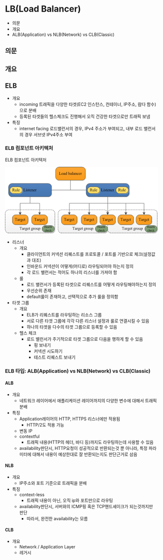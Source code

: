 # LB(Load Balancer)

- 의문
- 개요
- ALB(Application) vs NLB(Network) vs CLB(Classic)

## 의문

## 개요

## ELB

- 개요
  - incoming 트래픽을 다양한 타겟(EC2 인스턴스, 컨테이너, IP주소, 람다 함수)으로 분배
  - 등록된 타겟들의 헬스체크도 진행해서 오직 건강한 타겟으로만 트래픽 보냄
- 특징
  - internet facing 로드밸런서의 경우, IPv4 주소가 부여되고, 내부 로드 밸런서의 경우 서브넷 IPv4주소 부여

### ELB 컴포넌트 아키텍처

ELB 컴포넌트 아키텍처

![](./images/LB/elb_components_architecture1.png)

- 리스너
  - 개요
    - 클라이언트의 커넥션 리퀘스트를 프로토콜 / 포트를 기반으로 체크(설정값과 대조)
    - 인바운드 커넥션이 어떻게(어디로) 라우팅되어야 하는지 정의
    - 각 로드 밸런서는 적어도 하나의 리스너를 가져야 함
  - 룰
    - 로드 밸런서가 등록된 타겟으로 리퀘스트를 어떻게 라우팅해야하는지 정의
    - 우선순위 존재
    - default룰이 존재하고, 선택적으로 추가 룰을 정의함
- 타겟 그룹
  - 개요
    - ELB가 리퀘스트를 라우팅하는 리소스 그룹
    - 서로 다른 타겟 그룹에 각각 다른 리스너 설정과 룰로 연결시킬 수 있음
    - 하나의 타겟을 다수의 타겟 그룹으로 등록할 수 있음
  - 헬스 체크
    - 로드 밸런서가 주기적으로 타겟 그룹으로 다음을 행하게 할 수 있음
      - 핑 보내기
      - 커넥션 시도하기
      - 테스트 리퀘스트 보내기

### ELB 타입: ALB(Application) vs NLB(Network) vs CLB(Classic)

#### ALB

- 개요
  - 네트워크 레이어에서 애플리케이션 레이어까지의 다양한 변수에 대해서 트래픽 분배
- 특징
  - Application레이어의 HTTP, HTTPS 리스너에만 적용됨
    - HTTP/2도 적용 가능
  - 변동 IP
  - contextful
    - 트래픽 내용(HTTP의 헤더, 바디 등)까지도 라우팅하는데 사용할 수 있음
  - availability판단시, HTTP요청이 성공적으로 반환되는것 뿐 아니라, 특정 파라미터에 대해서 내용이 예상한대로 잘 반환되는지도 판단근거로 삼음

#### NLB

- 개요
  - IP주소와 포트 기준으로 트래픽을 분배
- 특징
  - context-less
    - 트래픽 내용이 아닌, 오직 ip와 포트만으로 라우팅
  - availability판단시, 서버와의 ICMP핑 혹은 TCP핸드셰이크가 되는것까지만 판단
    - 따라서, 완전한 availability는 모름

#### CLB

- 개요
  - Network / Application Layer
  - 레거시
